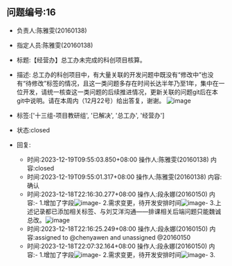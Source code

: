 ## 问题编号:16
- 负责人:陈雅雯(20160138)
- 指定人员:陈雅雯(20160138)
- 标题:【经营办】总工办未完成的科创项目核算。
- 描述:
总工办的科创项目中，有大量关联的开发问题中既没有“修改中”也没有“待修改”标签的情况，且这一类问题多存在时间长达半年乃至1年，集中在一位开发，请统一核查这一类问题的后续推进情况，更新关联的问题git后在本git中说明。请在本周内（12月22号）给出答复，谢谢。
![image](/uploads/4cccc6b1037b866d691c13f0161384f0/image.png)

- 标签:['十三组-项目教研组', '已解决', '总工办', '经营办']
- 状态:closed
- 回复:
    - 时间:2023-12-19T09:55:03.850+08:00
      操作人:陈雅雯(20160138)
      内容:closed
    - 时间:2023-12-19T09:55:01.317+08:00
      操作人:陈雅雯(20160138)
      内容:确认
    - 时间:2023-12-18T22:16:30.277+08:00
      操作人:段永娜(20160150)
      内容:- 1.增加了字段![image](/uploads/923503382cd2f9489eee8f812955f499/image.png)- 2.需求变更，待开发安排时间![image](/uploads/537f4b7e791d29d809316438e8572f7e/image.png)- 3.上述记录都已添加相关标签、与刘艾洋沟通——排课相关后端问题只能魏诚总改。![image](/uploads/f898e98d9949c2bbac5c1323e73bb755/image.png)
    - 时间:2023-12-18T22:16:25.249+08:00
      操作人:段永娜(20160150)
      内容:assigned to @chenyawen and unassigned @20160150
    - 时间:2023-12-18T22:07:32.164+08:00
      操作人:段永娜(20160150)
      内容:- 1.增加了字段![image](/uploads/923503382cd2f9489eee8f812955f499/image.png)- 2.需求变更，待开发安排时间![image](/uploads/537f4b7e791d29d809316438e8572f7e/image.png)- 3.